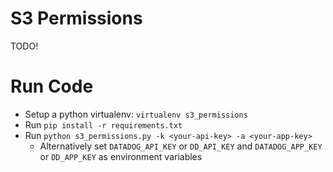 # S3 Permissions
TODO!

# Run Code
- Setup a python virtualenv: `virtualenv s3_permissions`
- Run `pip install -r requirements.txt`
- Run `python s3_permissions.py -k <your-api-key> -a <your-app-key>`
  - Alternatively set `DATADOG_API_KEY` or `DD_API_KEY` and `DATADOG_APP_KEY` or
    `DD_APP_KEY` as environment variables

